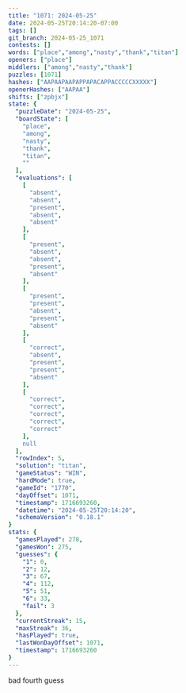 ```yaml
---
title: "1071: 2024-05-25"
date: 2024-05-25T20:14:20-07:00
tags: []
git_branch: 2024-05-25_1071
contests: []
words: ["place","among","nasty","thank","titan"]
openers: ["place"]
middlers: ["among","nasty","thank"]
puzzles: [1071]
hashes: ["AAPAAPAAPAPPAPACAPPACCCCCXXXXX"]
openerHashes: ["AAPAA"]
shifts: ["zpbjx"]
state: {
  "puzzleDate": "2024-05-25",
  "boardState": [
    "place",
    "among",
    "nasty",
    "thank",
    "titan",
    ""
  ],
  "evaluations": [
    [
      "absent",
      "absent",
      "present",
      "absent",
      "absent"
    ],
    [
      "present",
      "absent",
      "absent",
      "present",
      "absent"
    ],
    [
      "present",
      "present",
      "absent",
      "present",
      "absent"
    ],
    [
      "correct",
      "absent",
      "present",
      "present",
      "absent"
    ],
    [
      "correct",
      "correct",
      "correct",
      "correct",
      "correct"
    ],
    null
  ],
  "rowIndex": 5,
  "solution": "titan",
  "gameStatus": "WIN",
  "hardMode": true,
  "gameId": "1770",
  "dayOffset": 1071,
  "timestamp": 1716693260,
  "datetime": "2024-05-25T20:14:20",
  "schemaVersion": "0.18.1"
}
stats: {
  "gamesPlayed": 278,
  "gamesWon": 275,
  "guesses": {
    "1": 0,
    "2": 12,
    "3": 67,
    "4": 112,
    "5": 51,
    "6": 33,
    "fail": 3
  },
  "currentStreak": 15,
  "maxStreak": 36,
  "hasPlayed": true,
  "lastWonDayOffset": 1071,
  "timestamp": 1716693260
}
---
```

<!-- more -->
bad fourth guess
